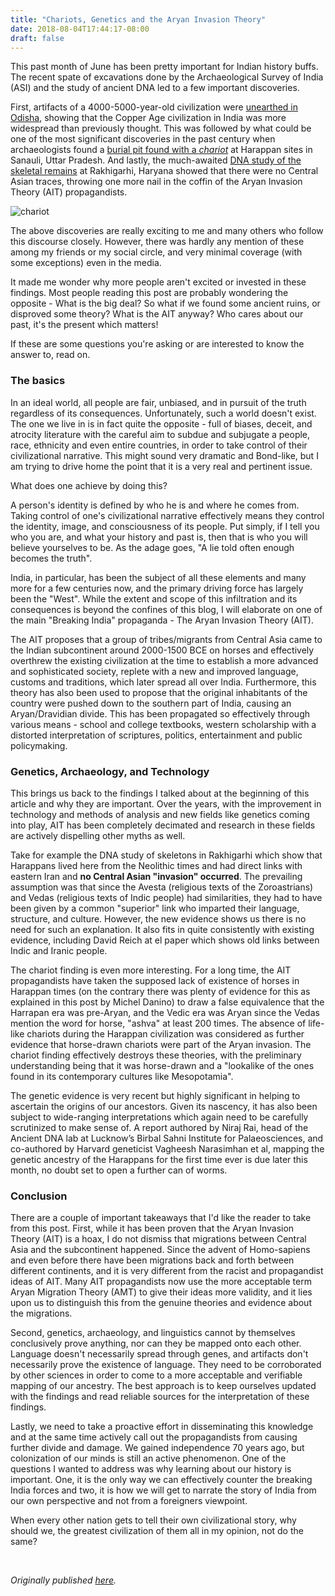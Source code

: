 ```yaml
---
title: "Chariots, Genetics and the Aryan Invasion Theory"
date: 2018-08-04T17:44:17-08:00
draft: false
---
```


This past month of June has been pretty important for Indian history buffs. The recent spate of excavations done by the Archaeological Survey of India (ASI) and the study of ancient DNA led to a few important discoveries.

First, artifacts of a 4000-5000-year-old civilization were [unearthed in Odisha](https://www.asianage.com/india/all-india/260517/artefacts-of-4000-year-old-civilisation-found-in-odisha.html), showing that the Copper Age civilization in India was more widespread than previously thought. This was followed by what could be one of the most significant discoveries in the past century when archaeologists found a [burial pit found with a *chariot*](https://www.news18.com/news/india/in-a-first-chariot-from-pre-iron-age-found-in-excavation-in-uttar-pradeshs-sanauli-1768085.html) at Harappan sites in Sanauli, Uttar Pradesh. And lastly, the much-awaited [DNA study of the skeletal remains](https://economictimes.indiatimes.com/news/politics-and-nation/harappan-site-of-rakhigarhi-dna-study-finds-no-central-asian-trace-junks-aryan-invasion-theory/articleshow/64565413.cms) at Rakhigarhi, Haryana showed that there were no Central Asian traces, throwing one more nail in the coffin of the Aryan Invasion Theory (AIT) propagandists.

![chariot](/chariot.jpg "The chariot found at the excavation site at Sanauli, UP (© News18)")

The above discoveries are really exciting to me and many others who follow this discourse closely. However, there was hardly any mention of these among my friends or my social circle, and very minimal coverage (with some exceptions) even in the media.

It made me wonder why more people aren't excited or invested in these findings. Most people reading this post are probably wondering the opposite - What is the big deal? So what if we found some ancient ruins, or disproved some theory? What is the AIT anyway? Who cares about our past, it's the present which matters!

If these are some questions you're asking or are interested to know the answer to, read on.

### The basics

In an ideal world, all people are fair, unbiased, and in pursuit of the truth regardless of its consequences. Unfortunately, such a world doesn't exist. The one we live in is in fact quite the opposite - full of biases, deceit, and atrocity literature with the careful aim to subdue and subjugate a people, race, ethnicity and even entire countries, in order to take control of their civilizational narrative. This might sound very dramatic and Bond-like, but I am trying to drive home the point that it is a very real and pertinent issue.

What does one achieve by doing this?

A person's identity is defined by who he is and where he comes from. Taking control of one's civilizational narrative effectively means they control the identity, image, and consciousness of its people. Put simply, if I tell you who you are, and what your history and past is, then that is who you will believe yourselves to be. As the adage goes, "A lie told often enough becomes the truth".

India, in particular, has been the subject of all these elements and many more for a few centuries now, and the primary driving force has largely been the "West". While the extent and scope of this infiltration and its consequences is beyond the confines of this blog, I will elaborate on one of the main "Breaking India" propaganda - The Aryan Invasion Theory (AIT).

The AIT proposes that a group of tribes/migrants from Central Asia came to the Indian subcontinent around 2000-1500 BCE on horses and effectively overthrew the existing civilization at the time to establish a more advanced and sophisticated society, replete with a new and improved language, customs and traditions, which later spread all over India. Furthermore, this theory has also been used to propose that the original inhabitants of the country were pushed down to the southern part of India, causing an Aryan/Dravidian divide. This has been propagated so effectively through various means - school and college textbooks, western scholarship with a distorted interpretation of scriptures, politics, entertainment and public policymaking.

### Genetics, Archaeology, and Technology

This brings us back to the findings I talked about at the beginning of this article and why they are important. Over the years, with the improvement in technology and methods of analysis and new fields like genetics coming into play, AIT has been completely decimated and research in these fields are actively dispelling other myths as well.

Take for example the DNA study of skeletons in Rakhigarhi which show that Harappans lived here from the Neolithic times and had direct links with eastern Iran and **no Central Asian "invasion" occurred**. The prevailing assumption was that since the Avesta (religious texts of the Zoroastrians) and Vedas (religious texts of Indic people) had similarities, they had to have been given by a common "superior" link who imparted their language, structure, and culture. However, the new evidence shows us there is no need for such an explanation. It also fits in quite consistently with existing evidence, including David Reich at el paper which shows old links between Indic and Iranic people.

The chariot finding is even more interesting. For a long time, the AIT propagandists have taken the supposed lack of existence of horses in Harappan times (on the contrary there was plenty of evidence for this as explained in this post by Michel Danino) to draw a false equivalence that the Harrapan era was pre-Aryan, and the Vedic era was Aryan since the Vedas mention the word for horse, "ashva" at least 200 times. The absence of life-like chariots during the Harappan civilization was considered as further evidence that horse-drawn chariots were part of the Aryan invasion. The chariot finding effectively destroys these theories, with the preliminary understanding being that it was horse-drawn and a "lookalike of the ones found in its contemporary cultures like Mesopotamia".

The genetic evidence is very recent but highly significant in helping to ascertain the origins of our ancestors. Given its nascency, it has also been subject to wide-ranging interpretations which again need to be carefully scrutinized to make sense of. A report authored by Niraj Rai, head of the Ancient DNA lab at Lucknow’s Birbal Sahni Institute for Palaeosciences, and co-authored by Harvard geneticist Vagheesh Narasimhan et al, mapping the genetic ancestry of the Harappans for the first time ever is due later this month, no doubt set to open a further can of worms. 

### Conclusion

There are a couple of important takeaways that I'd like the reader to take from this post. First, while it has been proven that the Aryan Invasion Theory (AIT) is a hoax, I do not dismiss that migrations between Central Asia and the subcontinent happened. Since the advent of Homo-sapiens and even before there have been migrations back and forth between different continents, and it is very different from the racist and propagandist ideas of AIT. Many AIT propagandists now use the more acceptable term Aryan Migration Theory (AMT) to give their ideas more validity, and it lies upon us to distinguish this from the genuine theories and evidence about the migrations.

Second, genetics, archaeology, and linguistics cannot by themselves conclusively prove anything, nor can they be mapped onto each other. Language doesn't necessarily spread through genes, and artifacts don't necessarily prove the existence of language. They need to be corroborated by other sciences in order to come to a more acceptable and verifiable mapping of our ancestry. The best approach is to keep ourselves updated with the findings and read reliable sources for the interpretation of these findings.

Lastly, we need to take a proactive effort in disseminating this knowledge and at the same time actively call out the propagandists from causing further divide and damage. We gained independence 70 years ago, but colonization of our minds is still an active phenomenon. One of the questions I wanted to address was why learning about our history is important. One, it is the only way we can effectively counter the breaking India forces and two, it is how we will get to narrate the story of India from our own perspective and not from a foreigners viewpoint.

When every other nation gets to tell their own civilizational story, why should we, the greatest civilization of them all in my opinion, not do the same?

&nbsp;&nbsp;

*Originally published [here](https://madrasmedley.blogspot.com/2018/08/chariots-genetics-and-aryan-invasion.html).*